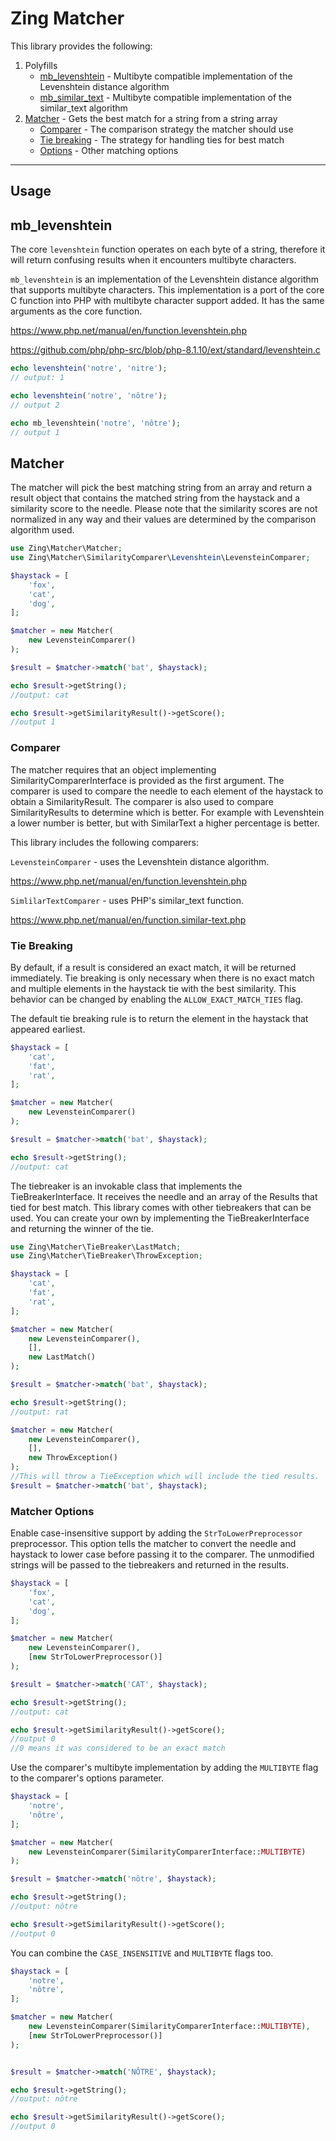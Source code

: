 Zing Matcher
================

This library provides the following:
1. Polyfills
   - [mb_levenshtein](#mb_levenshtein) - Multibyte compatible implementation of the Levenshtein distance algorithm
   - [mb_similar_text](#mb_similar_text) - Multibyte compatible implementation of the similar_text algorithm
2. [Matcher](#matcher) - Gets the best match for a string from a string array
   - [Comparer](#comparer) - The comparison strategy the matcher should use
   - [Tie breaking](#tie-breaking) - The strategy for handling ties for best match
   - [Options](#options) - Other matching options

---

Usage
-----

mb_levenshtein
--------------

The core `levenshtein` function operates on each byte of a string, therefore it will return
confusing results when it encounters multibyte characters.

`mb_levenshtein` is an implementation of the Levenshtein distance algorithm that supports
multibyte characters. This implementation is a port of the core C function into PHP
with multibyte character support added. It has the same arguments as the core function.

https://www.php.net/manual/en/function.levenshtein.php

https://github.com/php/php-src/blob/php-8.1.10/ext/standard/levenshtein.c

```php
echo levenshtein('notre', 'nitre');
// output: 1

echo levenshtein('notre', 'nôtre');
// output 2

echo mb_levenshtein('notre', 'nôtre');
// output 1
```

Matcher
-------

The matcher will pick the best matching string from
an array and return a result object that contains the matched string from
the haystack and a similarity score to the needle. Please note that the
similarity scores are not normalized in any way and their values are
determined by the comparison algorithm used.

```php
use Zing\Matcher\Matcher;
use Zing\Matcher\SimilarityComparer\Levenshtein\LevensteinComparer;

$haystack = [
    'fox',
    'cat',
    'dog',
];

$matcher = new Matcher(
    new LevensteinComparer()
);

$result = $matcher->match('bat', $haystack);

echo $result->getString();
//output: cat

echo $result->getSimilarityResult()->getScore();
//output 1
```

### Comparer
The matcher requires that an object implementing SimilarityComparerInterface is provided as the first argument.
The comparer is used to compare the needle to each element of the haystack to obtain a SimilarityResult.
The comparer is also used to compare SimilarityResults to determine which is better.
For example with Levenshtein a lower number is better, but with SimilarText a higher percentage is better.

This library includes the following comparers:

`LevensteinComparer` - uses the Levenshtein distance algorithm.

https://www.php.net/manual/en/function.levenshtein.php

`SimlilarTextComparer` - uses PHP's similar_text function.

https://www.php.net/manual/en/function.similar-text.php


### Tie Breaking
By default, if a result is considered an exact match, it will be returned immediately. Tie breaking is only necessary when there
is no exact match and multiple elements in the haystack tie with the best similarity. This behavior can be changed
by enabling the `ALLOW_EXACT_MATCH_TIES` flag.

The default tie breaking rule is to return the element in the haystack that appeared earliest.

```php
$haystack = [
    'cat',
    'fat',
    'rat',
];

$matcher = new Matcher(
    new LevensteinComparer()
);

$result = $matcher->match('bat', $haystack);

echo $result->getString();
//output: cat
```

The tiebreaker is an invokable class that implements the TieBreakerInterface. It receives the needle and an array
of the Results that tied for best match. This library comes with other tiebreakers
that can be used. You can create your own by implementing the TieBreakerInterface and returning
the winner of the tie.

```php
use Zing\Matcher\TieBreaker\LastMatch;
use Zing\Matcher\TieBreaker\ThrowException;

$haystack = [
    'cat',
    'fat',
    'rat',
];

$matcher = new Matcher(
    new LevensteinComparer(),
    [],
    new LastMatch()
);

$result = $matcher->match('bat', $haystack);

echo $result->getString();
//output: rat

$matcher = new Matcher(
    new LevensteinComparer(),
    [],
    new ThrowException()
);
//This will throw a TieException which will include the tied results.
$result = $matcher->match('bat', $haystack);
```


### Matcher Options

Enable case-insensitive support by adding the `StrToLowerPreprocessor` preprocessor. This option tells the matcher to convert the needle and haystack
to lower case before passing it to the comparer. The unmodified strings will be passed to the tiebreakers and returned in the results.

```php
$haystack = [
    'fox',
    'cat',
    'dog',
];

$matcher = new Matcher(
    new LevensteinComparer(),
    [new StrToLowerPreprocessor()]
);

$result = $matcher->match('CAT', $haystack);

echo $result->getString();
//output: cat

echo $result->getSimilarityResult()->getScore();
//output 0
//0 means it was considered to be an exact match
```

Use the comparer's multibyte implementation by adding the `MULTIBYTE` flag to the comparer's options parameter.

```php
$haystack = [
    'notre',
    'nôtre',
];

$matcher = new Matcher(
    new LevensteinComparer(SimilarityComparerInterface::MULTIBYTE)
);

$result = $matcher->match('nôtre', $haystack);

echo $result->getString();
//output: nôtre

echo $result->getSimilarityResult()->getScore();
//output 0
```

You can combine the `CASE_INSENSITIVE` and `MULTIBYTE` flags too.

```php
$haystack = [
    'notre',
    'nôtre',
];

$matcher = new Matcher(
    new LevensteinComparer(SimilarityComparerInterface::MULTIBYTE),
    [new StrToLowerPreprocessor()]
);


$result = $matcher->match('NÔTRE', $haystack);

echo $result->getString();
//output: nôtre

echo $result->getSimilarityResult()->getScore();
//output 0
```




